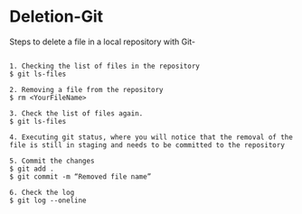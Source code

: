 # Deletion-Git

Steps to delete a file in a local repository with Git-

```

1. Checking the list of files in the repository
$ git ls-files

2. Removing a file from the repository
$ rm <YourFileName>

3. Check the list of files again. 
$ git ls-files

4. Executing git status, where you will notice that the removal of the file is still in staging and needs to be committed to the repository

5. Commit the changes
$ git add .
$ git commit -m “Removed file name”

6. Check the log
$ git log --oneline

```
